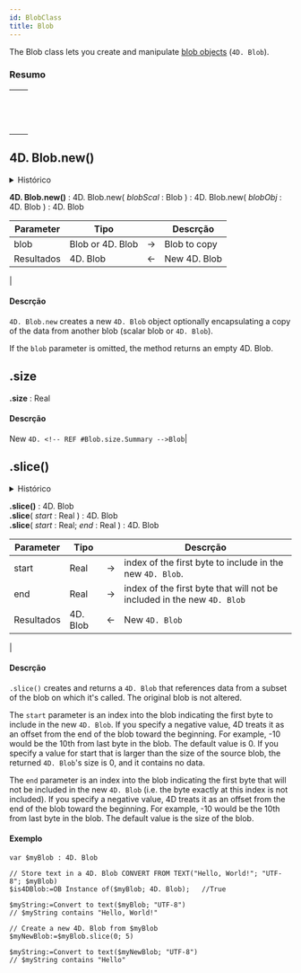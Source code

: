 ```yaml
---
id: BlobClass
title: Blob
---
```


The Blob class lets you create and manipulate [blob objects](../Concepts/dt_blob.md#blob-types) (`4D. Blob`).

### Resumo

|                                                                                                                                         |
| --------------------------------------------------------------------------------------------------------------------------------------- |
| [<!-- INCLUDE #4D.Blob.new().Syntax -->](#4dblobnew)&nbsp;&nbsp;&nbsp;&nbsp;<!-- INCLUDE #4D.Blob.new().Summary -->|
| [<!-- INCLUDE #Blob.size.Syntax -->](#size)&nbsp;&nbsp;&nbsp;&nbsp;<!-- INCLUDE #Blob.size.Summary -->|
| [<!-- INCLUDE #Blob.slice().Syntax -->](#slice)&nbsp;&nbsp;&nbsp;&nbsp;<!-- INCLUDE #Blob.slice().Summary -->|

## 4D. Blob.new()

<details><summary>Histórico</summary>

| Versão | Mudanças   |
| ------ | ---------- |
| v19 R2 | Adicionado |

</details>

<!-- REF #4D.Blob.new().Syntax -->

**4D. Blob.new()** : 4D. Blob.new</strong>( *blobScal* : Blob ) : 4D. Blob.new</strong>( *blobObj* : 4D. Blob ) : 4D. Blob<!-- END REF -->

<!-- REF #4D.Blob.new().Params -->

| Parameter  | Tipo             |    | Descrção                                  |
| ---------- | ---------------- |:--:| ----------------------------------------- |
| blob       | Blob or 4D. Blob | -> | Blob to copy                              |
| Resultados | 4D. Blob         | <- | New 4D. Blob  |<!-- END REF -->

|

#### Descrção

`4D. Blob.new` <!-- REF #4D.Blob.new().Summary -->creates a new `4D. Blob` object optionally encapsulating a copy of the data from another blob (scalar blob or `4D. Blob`)<!-- END REF -->.

If the `blob` parameter is omitted, the method returns an empty 4D. Blob.

## .size

<!-- REF #Blob.size.Syntax -->

**.size** : Real<!-- END REF -->

#### Descrção
New `4D. <!-- REF #Blob.size.Summary -->Blob`|<!-- END REF -->

## .slice()

<details><summary>Histórico</summary>

| Versão | Mudanças   |
| ------ | ---------- |
| v19 R2 | Adicionado |

</details>

<!-- REF #Blob.slice().Syntax -->

**.slice()** : 4D. Blob<br/>**.slice**( *start* : Real ) : 4D. Blob<br/>**.slice**( *start* : Real; *end* : Real ) : 4D. Blob<!-- END REF -->

<!-- REF #Blob.slice().Params -->
| Parameter  | Tipo     |    | Descrção                                                                |
| ---------- | -------- |:--:| ----------------------------------------------------------------------- |
| start      | Real     | -> | index of the first byte to include in the new `4D. Blob`.               |
| end        | Real     | -> | index of the first byte that will not be included in the new `4D. Blob` |
| Resultados | 4D. Blob | <- | New `4D. Blob`|<!-- END REF -->

|

#### Descrção

`.slice()` <!-- REF #Blob.slice().Summary --> creates and returns a `4D. Blob` that references data from a subset of the blob on which it's called. The original blob is not altered.<!-- END REF -->

The `start` parameter is an index into the blob indicating the first byte to include in the new `4D. Blob`. If you specify a negative value, 4D treats it as an offset from the end of the blob toward the beginning. For example, -10 would be the 10th from last byte in the blob. The default value is 0. If you specify a value for start that is larger than the size of the source blob, the returned `4D. Blob`'s size is 0, and it contains no data.

The `end` parameter is an index into the blob indicating the first byte that will not be included in the new `4D. Blob` (i.e. the byte exactly at this index is not included). If you specify a negative value, 4D treats it as an offset from the end of the blob toward the beginning. For example, -10 would be the 10th from last byte in the blob. The default value is the size of the blob.

#### Exemplo

```4d
var $myBlob : 4D. Blob

// Store text in a 4D. Blob CONVERT FROM TEXT("Hello, World!"; "UTF-8"; $myBlob)
$is4DBlob:=OB Instance of($myBlob; 4D. Blob);   //True

$myString:=Convert to text($myBlob; "UTF-8")
// $myString contains "Hello, World!"

// Create a new 4D. Blob from $myBlob
$myNewBlob:=$myBlob.slice(0; 5)

$myString:=Convert to text($myNewBlob; "UTF-8")
// $myString contains "Hello"
```
